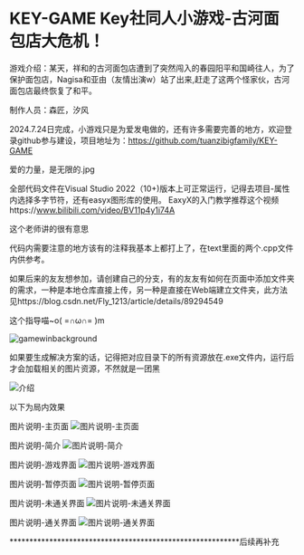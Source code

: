 # KEY-GAME Key社同人小游戏-古河面包店大危机！
游戏介绍：某天，祥和的古河面包店遭到了突然闯入的春园阳平和国崎往人，为了保护面包店，Nagisa和亚由（友情出演w）站了出来,赶走了这两个怪家伙，古河面包店最终恢复了和平。

制作人员：森匠，汐风

2024.7.24日完成，小游戏只是为爱发电做的，还有许多需要完善的地方，欢迎登录github参与建设，项目地址为：https://github.com/tuanzibigfamily/KEY-GAME

爱的力量，是无限的.jpg

全部代码文件在Visual Studio 2022（10+)版本上可正常运行，记得去项目-属性内选择多字节符，还有easyx图形库的使用。
EaxyX的入门教学推荐这个视频https://www.bilibili.com/video/BV11p4y1i74A

这个老师讲的很有意思

代码内需要注意的地方该有的注释我基本上都打上了，在text里面的两个.cpp文件内供参考。

如果后来的友友想参加，请创建自己的分支，有的友友有如何在页面中添加文件夹的需求，一种是本地仓库直接上传，另一种是直接在Web端建立文件夹，此方法见https://blog.csdn.net/Fly_1213/article/details/89294549

这个指导喵~o( =∩ω∩= )m

![gamewinbackground](https://github.com/user-attachments/assets/b7ab55c8-7dae-4cb7-8de3-9fc3099880e4)

如果要生成解决方案的话，记得把对应目录下的所有资源放在.exe文件内，运行后才会加载相关的图片资源，不然就是一团黑

![介绍](https://github.com/user-attachments/assets/9315f426-eea5-4a76-98e8-710882f02304)

以下为局内效果

图片说明-主页面
![图片说明-主页面](https://github.com/user-attachments/assets/0a4c61f7-00d5-450c-a1e7-f62c5eebcc54)

图片说明-简介
![图片说明-简介](https://github.com/user-attachments/assets/576b4019-ea34-4e05-9561-61dacdf0a664)

图片说明-游戏界面
![图片说明-游戏界面](https://github.com/user-attachments/assets/22a84185-6188-4498-bf2b-de34197441bc)

图片说明-暂停页面
![图片说明-暂停页面](https://github.com/user-attachments/assets/2aa3580a-a912-4dc1-a62b-f347b50ae8d8)

图片说明-未通关界面
![图片说明-未通关界面](https://github.com/user-attachments/assets/fd24218f-7230-4a25-87c0-20d519de7114)

图片说明-通关界面
![图片说明-通关界面](https://github.com/user-attachments/assets/629a1064-3e5e-495c-85f3-dc5d2e0556e5)


**********************************************************后续再补充
